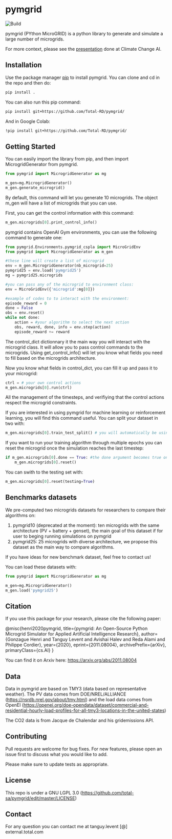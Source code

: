 # pymgrid

![Build](https://github.com/Total-RD/pymgrid/workflows/build/badge.svg?dummy=unused)

pymgrid (PYthon MicroGRID) is a python library to generate and simulate a large number of microgrids.

For more context, please see the [presentation](https://www.climatechange.ai/papers/neurips2020/3) done at Climate Change AI.

## Installation

Use the package manager [pip](https://pip.pypa.io/en/stable/) to install pymgrid. You can clone and cd in the repo and then do: 

```bash
pip install .
```

You can also run this pip command:
```bash
pip install git+https://github.com/Total-RD/pymgrid/
```


And in Google Colab:
```bash
!pip install git+https://github.com/Total-RD/pymgrid/
```

## Getting Started

You can easily import the library from pip, and then import MicrogridGenerator from pymgrid.

```python
from pymgrid import MicrogridGenerator as mg

m_gen=mg.MicrogridGenerator()
m_gen.generate_microgrid()
```

By default, this command will let you generate 10 microgrids. The object m_gen will have a list of microgrids that you can use.

First, you can get the control information with this command:
```python
m_gen.microgrids[0].print_control_info()

```

pymgrid contains OpenAI Gym environments, you can use the following command to generate one:
```python
from pymgrid.Environments.pymgrid_cspla import MicroGridEnv
from pymgrid import MicrogridGenerator as m_gen

#these line will create a list of microgrid
env = m_gen.MicrogridGenerator(nb_microgrid=25)
pymgrid25 = env.load('pymgrid25')
mg = pymgrid25.microgrids

#you can pass any of the microgrid to environment class:
env = MicroGridEnv({'microgrid':mg[0]})

#example of codes to to interact with the environment:
episode_reward = 0
done = False
obs = env.reset()
while not done:
    action = #your algorithm to select the next action
    obs, reward, done, info = env.step(action)
    episode_reward += reward
```

The control_dict dictionnary it the main way you will interact with the microgrid class. It will allow you to pass control commands to the microgrids. Using get_control_info() will let you know what fields you need to fill based on the microgrids architecture.

Now you know what fields in control_dict, you can fill it up and pass it to your microgrid:
```python
ctrl = # your own control actions
m_gen.microgrids[0].run(ctrl)
```
All the management of the timesteps, and verifiying that the control actions respect the microgrid constraints.

If you are interested in using pymgrid for machine learning or reinforcement learning, you will find this command useful.
You can split your dataset in two with:
```python
m_gen.microgrids[0].train_test_split() # you will automatically be using the training set with this command
```
If you want to run your training algorithm through multiple epochs you can reset the microgrid once the simulation reaches the last timestep:
```python
if m_gen.microgrids[0].done == True: #the done argument becomes true once you reache the last timestep of your simulation
    m_gen.microgrids[0].reset() 
```

You can swith to the testing set with:
```python
m_gen.microgrids[0].reset(testing=True)
```

## Benchmarks datasets

We pre-computed two microgrids datasets for researchers to compare their algorithms on:
1. pymgrid10 (deprecated at the moment): ten microgrids with the same architecture (PV + battery + genset), the main goal of this dataset if for user to beging running simulations on pymgrid
2. pymgrid25: 25 microgrids with diverse architecture, we propose this dataset as the main way to compare algorithms.

If you have ideas for new benchmark dataset, feel free to contact us!

You can load these datasets with:
```python
from pymgrid import MicrogridGenerator as mg

m_gen=mg.MicrogridGenerator()
m_gen.load('pymgrid25') 
```
## Citation

If you use this package for your research, please cite the following paper:

@misc{henri2020pymgrid,
      title={pymgrid: An Open-Source Python Microgrid Simulator for Applied Artificial Intelligence Research}, 
      author={Gonzague Henri and Tanguy Levent and Avishai Halev and Reda Alami and Philippe Cordier},
      year={2020},
      eprint={2011.08004},
      archivePrefix={arXiv},
      primaryClass={cs.AI}
}

You can find it on Arxiv here: https://arxiv.org/abs/2011.08004

## Data

Data in pymgrid are based on TMY3 (data based on representative weather). The PV data comes from DOE/NREL/ALLIANCE (https://nsrdb.nrel.gov/about/tmy.html) and the load data comes from OpenEI (https://openei.org/doe-opendata/dataset/commercial-and-residential-hourly-load-profiles-for-all-tmy3-locations-in-the-united-states)

The CO2 data is from Jacque de Chalendar and his gridemissions API.

## Contributing
Pull requests are welcome for bug fixes. For new features, please open an issue first to discuss what you would like to add.

Please make sure to update tests as appropriate.

## License

This repo is under a GNU LGPL 3.0 (https://github.com/total-sa/pymgrid/edit/master/LICENSE)

## Contact

For any question you can contact me at tanguy.levent [@] external.total.com
